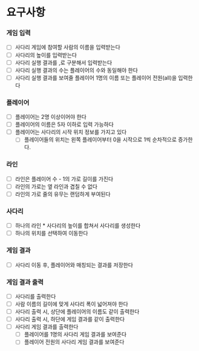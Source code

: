 # 요구사항

### 게임 입력
- [ ] 사다리 게임에 참여할 사람의 이름을 입력받는다
- [ ] 사다리의 높이를 입력받는다
- [ ] 사다리 실행 결과를 ,로 구분해서 입력받는다
- [ ] 사다리 실행 결과의 수는 플레이어의 수와 동일해야 한다
- [ ] 사다리 실행 결과를 보여줄 플레이어 1명의 이름 또는 플레이어 전원(all)을 입력한다

### 플레이어
- [ ] 플레이어는 2명 이상이어야 한다
- [ ] 플레이어의 이름은 5자 이하로 입력 가능하다
- [ ] 플레이어는 사다리의 시작 위치 정보를 가지고 있다
  - [ ] 플레이어들의 위치는 왼쪽 플레이어부터 0을 시작으로 1씩 순차적으로 증가한다.

### 라인
- [ ] 라인은 플레이어 수 - 1의 가로 길이를 가진다
- [ ] 라인의 가로는 옆 라인과 겹칠 수 없다
- [ ] 라인의 가로 줄의 유무는 랜덤하게 부여된다

### 사다리
- [ ] 하나의 라인 * 사다리의 높이를 합쳐서 사다리를 생성한다
- [ ] 하나의 위치를 선택하여 이동한다

### 게임 결과
- [ ] 사다리 이동 후, 플레이어와 매칭되는 결과를 저장한다

### 게임 결과 출력
- [ ] 사다리를 출력한다
- [ ] 사람 이름의 길이에 맞게 사다리 폭이 넓어져야 한다
- [ ] 사다리 출력 시, 상단에 플레이어의 이름도 같이 출력한다
- [ ] 사다리 출력 시, 하단에 게임 결과를 같이 출력한다
- [ ] 사다리 게임 결과를 출력한다
  - [ ] 플레이어를 1명의 사다리 게임 결과를 보여준다
  - [ ] 플레이어 전원의 사다리 게임 결과를 보여준다 